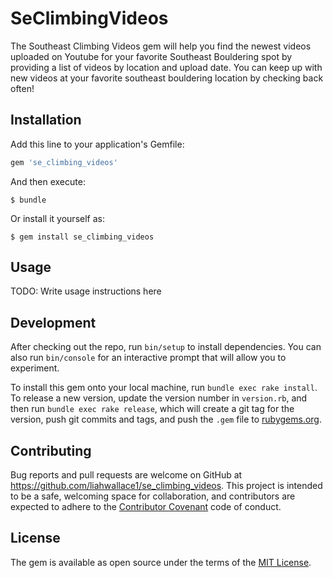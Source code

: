 # SeClimbingVideos

The Southeast Climbing Videos gem will help you find the newest videos uploaded on Youtube for your favorite Southeast Bouldering spot by providing a list of videos by location and upload date. You can keep up with new videos at your favorite southeast bouldering location by checking back often!


## Installation

Add this line to your application's Gemfile:

```ruby
gem 'se_climbing_videos'
```

And then execute:

    $ bundle

Or install it yourself as:

    $ gem install se_climbing_videos

## Usage

TODO: Write usage instructions here

## Development

After checking out the repo, run `bin/setup` to install dependencies. You can also run `bin/console` for an interactive prompt that will allow you to experiment.

To install this gem onto your local machine, run `bundle exec rake install`. To release a new version, update the version number in `version.rb`, and then run `bundle exec rake release`, which will create a git tag for the version, push git commits and tags, and push the `.gem` file to [rubygems.org](https://rubygems.org).

## Contributing

Bug reports and pull requests are welcome on GitHub at https://github.com/liahwallace1/se_climbing_videos. This project is intended to be a safe, welcoming space for collaboration, and contributors are expected to adhere to the [Contributor Covenant](http://contributor-covenant.org) code of conduct.


## License

The gem is available as open source under the terms of the [MIT License](http://opensource.org/licenses/MIT).
